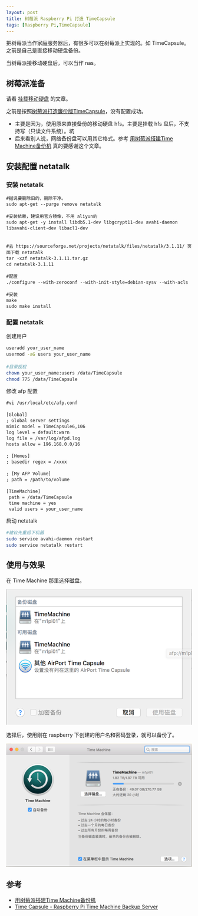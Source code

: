 ```yaml
---
layout: post
title: 树莓派 Raspberry Pi 打造 TimeCapsule
tags: [Raspberry Pi,TimeCapsule]
---
```


把树莓派当作家庭服务器后，有很多可以在树莓派上实现的。如 TimeCapsule。之前是自己是直接移动硬盘备份。

当树莓派接移动硬盘后，可以当作 nas。

## 树莓派准备

请看 [挂载移动硬盘](/2017/04/02/install-raspberry-pi.html#toc-10) 的文章。

之前是按照[树莓派打造廉价版TimeCapsule](http://jameszhan.github.io/2015/03/06/raspberry-time-capsule.html)，没有配置成功。

* 主要是因为，使用原来直接备份的移动硬盘 hfs。主要是挂载 hfs 盘后，不支持写（只读文件系统）。坑
* 后来看别人说，网络备份盘可以用其它格式。参考 [用树莓派搭建Time Machine备份机](https://www.ay27.com/2017/02/18/raspberry-Pi-time-machine/) 真的要感谢这个文章。

## 安装配置 netatalk

### 安装 netatalk

```
#据说要删除旧的，删除干净。
sudo apt-get --purge remove netatalk

#安装依赖，建设用官方镜像，不用 aliyun的
sudo apt-get -y install libdb5.1-dev libgcrypt11-dev avahi-daemon libavahi-client-dev libacl1-dev


#去 https://sourceforge.net/projects/netatalk/files/netatalk/3.1.11/ 页面下载 netatalk
tar -xzf netatalk-3.1.11.tar.gz
cd netatalk-3.1.11

#配置
./configure --with-zeroconf --with-init-style=debian-sysv --with-acls

#安装
make
sudo make install
```

### 配置 netatalk

创建用户

```bash
useradd your_user_name
usermod -aG users your_user_name

#目录授权
chown your_user_name:users /data/TimeCapsule
chmod 775 /data/TimeCapsule
```

修改 afp 配置

```
#vi /usr/local/etc/afp.conf

[Global]
; Global server settings
mimic model = TimeCapsule6,106
log level = default:warn
log file = /var/log/afpd.log
hosts allow = 196.168.0.0/16

; [Homes]
; basedir regex = /xxxx

; [My AFP Volume]
; path = /path/to/volume

[TimeMachine]
 path = /data/TimeCapsule
 time machine = yes
 valid users = your_user_name
```

启动 netatalk

```bash
#建议先重启下机器
sudo service avahi-daemon restart
sudo service netatalk restart
```

## 使用与效果

在 Time Machine 那里选择磁盘。

![select_time_capsule](/assets/pics/select_time_capsule.png)

选择后，使用刚在 raspberry 下创建的用户名和密码登录，就可以备份了。

![net_time_capsule](/assets/pics/net_time_capsule.png)

## 参考

* [用树莓派搭建Time Machine备份机](https://www.ay27.com/2017/02/18/raspberry-Pi-time-machine/)
* [Time Capsule - Raspberry Pi Time Machine Backup Server](https://raymii.org/s/articles/Build_a_35_dollar_Time_Capsule_-_Raspberry_Pi_Time_Machine.html)
